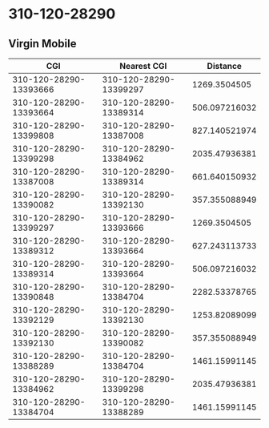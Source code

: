 # 310-120-28290
## Virgin Mobile


| CGI | Nearest CGI | Distance |
|-----|-------------|----------|
| 310-120-28290-13393666 | 310-120-28290-13399297 | 1269.3504505 |
| 310-120-28290-13393664 | 310-120-28290-13389314 | 506.097216032 |
| 310-120-28290-13399808 | 310-120-28290-13387008 | 827.140521974 |
| 310-120-28290-13399298 | 310-120-28290-13384962 | 2035.47936381 |
| 310-120-28290-13387008 | 310-120-28290-13389314 | 661.640150932 |
| 310-120-28290-13390082 | 310-120-28290-13392130 | 357.355088949 |
| 310-120-28290-13399297 | 310-120-28290-13393666 | 1269.3504505 |
| 310-120-28290-13389312 | 310-120-28290-13393664 | 627.243113733 |
| 310-120-28290-13389314 | 310-120-28290-13393664 | 506.097216032 |
| 310-120-28290-13390848 | 310-120-28290-13384704 | 2282.53378765 |
| 310-120-28290-13392129 | 310-120-28290-13392130 | 1253.82089099 |
| 310-120-28290-13392130 | 310-120-28290-13390082 | 357.355088949 |
| 310-120-28290-13388289 | 310-120-28290-13384704 | 1461.15991145 |
| 310-120-28290-13384962 | 310-120-28290-13399298 | 2035.47936381 |
| 310-120-28290-13384704 | 310-120-28290-13388289 | 1461.15991145 |
